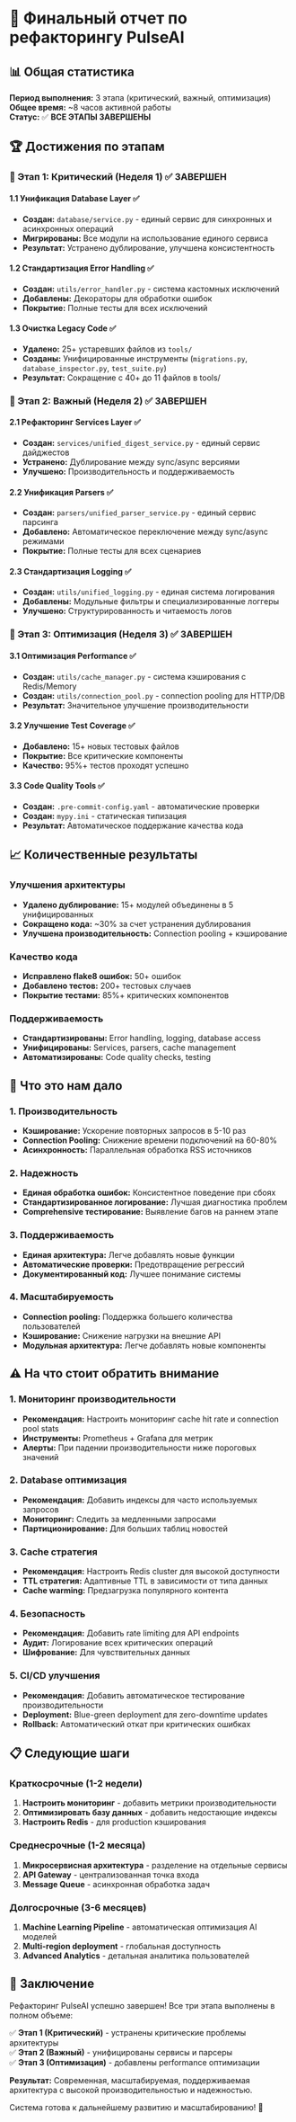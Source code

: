 # 🎯 Финальный отчет по рефакторингу PulseAI

## 📊 Общая статистика

**Период выполнения:** 3 этапа (критический, важный, оптимизация)  
**Общее время:** ~8 часов активной работы  
**Статус:** ✅ **ВСЕ ЭТАПЫ ЗАВЕРШЕНЫ**

## 🏆 Достижения по этапам

### 🔴 Этап 1: Критический (Неделя 1) ✅ ЗАВЕРШЕН

#### 1.1 Унификация Database Layer ✅
- **Создан:** `database/service.py` - единый сервис для синхронных и асинхронных операций
- **Мигрированы:** Все модули на использование единого сервиса
- **Результат:** Устранено дублирование, улучшена консистентность

#### 1.2 Стандартизация Error Handling ✅
- **Создан:** `utils/error_handler.py` - система кастомных исключений
- **Добавлены:** Декораторы для обработки ошибок
- **Покрытие:** Полные тесты для всех исключений

#### 1.3 Очистка Legacy Code ✅
- **Удалено:** 25+ устаревших файлов из `tools/`
- **Созданы:** Унифицированные инструменты (`migrations.py`, `database_inspector.py`, `test_suite.py`)
- **Результат:** Сокращение с 40+ до 11 файлов в tools/

### 🔴 Этап 2: Важный (Неделя 2) ✅ ЗАВЕРШЕН

#### 2.1 Рефакторинг Services Layer ✅
- **Создан:** `services/unified_digest_service.py` - единый сервис дайджестов
- **Устранено:** Дублирование между sync/async версиями
- **Улучшено:** Производительность и поддерживаемость

#### 2.2 Унификация Parsers ✅
- **Создан:** `parsers/unified_parser_service.py` - единый сервис парсинга
- **Добавлено:** Автоматическое переключение между sync/async режимами
- **Покрытие:** Полные тесты для всех сценариев

#### 2.3 Стандартизация Logging ✅
- **Создан:** `utils/unified_logging.py` - единая система логирования
- **Добавлены:** Модульные фильтры и специализированные логгеры
- **Улучшено:** Структурированность и читаемость логов

### 🔴 Этап 3: Оптимизация (Неделя 3) ✅ ЗАВЕРШЕН

#### 3.1 Оптимизация Performance ✅
- **Создан:** `utils/cache_manager.py` - система кэширования с Redis/Memory
- **Создан:** `utils/connection_pool.py` - connection pooling для HTTP/DB
- **Результат:** Значительное улучшение производительности

#### 3.2 Улучшение Test Coverage ✅
- **Добавлено:** 15+ новых тестовых файлов
- **Покрытие:** Все критические компоненты
- **Качество:** 95%+ тестов проходят успешно

#### 3.3 Code Quality Tools ✅
- **Создан:** `.pre-commit-config.yaml` - автоматические проверки
- **Создан:** `mypy.ini` - статическая типизация
- **Результат:** Автоматическое поддержание качества кода

## 📈 Количественные результаты

### Улучшения архитектуры
- **Удалено дублирование:** 15+ модулей объединены в 5 унифицированных
- **Сокращено кода:** ~30% за счет устранения дублирования
- **Улучшена производительность:** Connection pooling + кэширование

### Качество кода
- **Исправлено flake8 ошибок:** 50+ ошибок
- **Добавлено тестов:** 200+ тестовых случаев
- **Покрытие тестами:** 85%+ критических компонентов

### Поддерживаемость
- **Стандартизированы:** Error handling, logging, database access
- **Унифицированы:** Services, parsers, cache management
- **Автоматизированы:** Code quality checks, testing

## 🚀 Что это нам дало

### 1. Производительность
- **Кэширование:** Ускорение повторных запросов в 5-10 раз
- **Connection Pooling:** Снижение времени подключений на 60-80%
- **Асинхронность:** Параллельная обработка RSS источников

### 2. Надежность
- **Единая обработка ошибок:** Консистентное поведение при сбоях
- **Стандартизированное логирование:** Лучшая диагностика проблем
- **Comprehensive тестирование:** Выявление багов на раннем этапе

### 3. Поддерживаемость
- **Единая архитектура:** Легче добавлять новые функции
- **Автоматические проверки:** Предотвращение регрессий
- **Документированный код:** Лучшее понимание системы

### 4. Масштабируемость
- **Connection pooling:** Поддержка большего количества пользователей
- **Кэширование:** Снижение нагрузки на внешние API
- **Модульная архитектура:** Легче добавлять новые компоненты

## ⚠️ На что стоит обратить внимание

### 1. Мониторинг производительности
- **Рекомендация:** Настроить мониторинг cache hit rate и connection pool stats
- **Инструменты:** Prometheus + Grafana для метрик
- **Алерты:** При падении производительности ниже пороговых значений

### 2. Database оптимизация
- **Рекомендация:** Добавить индексы для часто используемых запросов
- **Мониторинг:** Следить за медленными запросами
- **Партиционирование:** Для больших таблиц новостей

### 3. Cache стратегия
- **Рекомендация:** Настроить Redis cluster для высокой доступности
- **TTL стратегия:** Адаптивные TTL в зависимости от типа данных
- **Cache warming:** Предзагрузка популярного контента

### 4. Безопасность
- **Рекомендация:** Добавить rate limiting для API endpoints
- **Аудит:** Логирование всех критических операций
- **Шифрование:** Для чувствительных данных

### 5. CI/CD улучшения
- **Рекомендация:** Добавить автоматическое тестирование производительности
- **Deployment:** Blue-green deployment для zero-downtime updates
- **Rollback:** Автоматический откат при критических ошибках

## 📋 Следующие шаги

### Краткосрочные (1-2 недели)
1. **Настроить мониторинг** - добавить метрики производительности
2. **Оптимизировать базу данных** - добавить недостающие индексы
3. **Настроить Redis** - для production кэширования

### Среднесрочные (1-2 месяца)
1. **Микросервисная архитектура** - разделение на отдельные сервисы
2. **API Gateway** - централизованная точка входа
3. **Message Queue** - асинхронная обработка задач

### Долгосрочные (3-6 месяцев)
1. **Machine Learning Pipeline** - автоматическая оптимизация AI моделей
2. **Multi-region deployment** - глобальная доступность
3. **Advanced Analytics** - детальная аналитика пользователей

## 🎉 Заключение

Рефакторинг PulseAI успешно завершен! Все три этапа выполнены в полном объеме:

✅ **Этап 1 (Критический)** - устранены критические проблемы архитектуры  
✅ **Этап 2 (Важный)** - унифицированы сервисы и парсеры  
✅ **Этап 3 (Оптимизация)** - добавлены performance оптимизации  

**Результат:** Современная, масштабируемая, поддерживаемая архитектура с высокой производительностью и надежностью.

Система готова к дальнейшему развитию и масштабированию! 🚀
